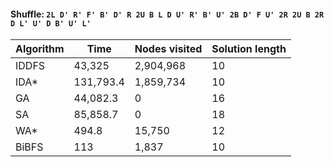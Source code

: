 #### Shuffle: `2L D' R' F' B' D' R 2U B L D U' R' B' U' 2B D' F U' 2R 2U B 2R D L' U' D B' U' L'`
| Algorithm | Time | Nodes visited | Solution length |
| ----- | ----- | ----- | ----- |
| IDDFS | 43,325 | 2,904,968 | 10 |
| IDA* | 131,793.4 | 1,859,734 | 10 |
| GA | 44,082.3 | 0 | 16 |
| SA | 85,858.7 | 0 | 18 |
| WA* | 494.8 | 15,750 | 12 |
| BiBFS | 113 | 1,837 | 10 |